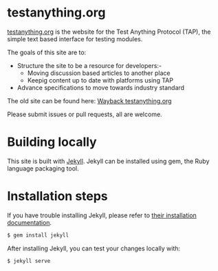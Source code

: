 # testanything.org

[testanything.org][ta] is the website for the Test Anything Protocol (TAP),
the simple text based interface for testing modules.

[ta]: http://testanything.org/

The goals of this site are to:

-    Structure the site to be a resource for developers:-
     -    Moving discussion based articles to another place
     -    Keepig content up to date with platforms using TAP
-    Advance specifications to move towards industry standard

The old site can be found here:
[Wayback testanything.org](http://web.archive.org/web/20120718051314/http://testanything.org/wiki/index.php/TAP_Consumers)

Please submit issues or pull requests, all are welcome.

# Building locally

This site is built with [Jekyll](https://jekyllrb.com/).
Jekyll can be installed using gem, the Ruby language packaging tool.

# Installation steps
If you have trouble installing Jekyll, please refer to
[their installation documentation](http://jekyllrb.com/docs/installation/).

```bash
$ gem install jekyll
```

After installing Jekyll, you can test your changes locally with:

```bash
$ jekyll serve
```
